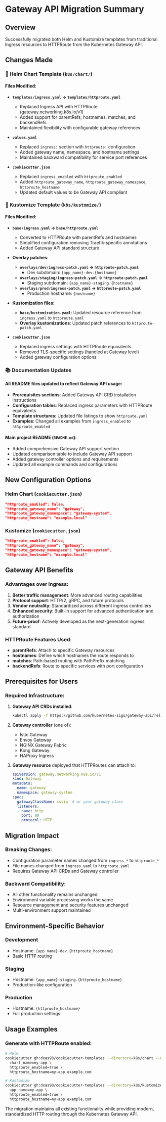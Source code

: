# Gateway API Migration Summary

## Overview

Successfully migrated both Helm and Kustomize templates from traditional Ingress resources to HTTPRoute from the Kubernetes Gateway API.

## Changes Made

### 🎡 Helm Chart Template (`k8s/chart/`)

#### Files Modified:
- **`templates/ingress.yaml` → `templates/httproute.yaml`**
  - Replaced Ingress API with HTTPRoute (gateway.networking.k8s.io/v1)
  - Added support for parentRefs, hostnames, matches, and backendRefs
  - Maintained flexibility with configurable gateway references

- **`values.yaml`**
  - Replaced `ingress:` section with `httproute:` configuration
  - Added gateway name, namespace, and hostname settings
  - Maintained backward compatibility for service port references

- **`cookiecutter.json`**
  - Replaced `ingress_enabled` with `httproute_enabled`
  - Added `httproute_gateway_name`, `httproute_gateway_namespace`, `httproute_hostname`
  - Updated default values to be Gateway API compliant

### 🔧 Kustomize Template (`k8s/kustomize/`)

#### Files Modified:
- **`base/ingress.yaml` → `base/httproute.yaml`**
  - Converted to HTTPRoute with parentRefs and hostnames
  - Simplified configuration removing Traefik-specific annotations
  - Added Gateway API standard structure

- **Overlay patches**:
  - **`overlays/dev/ingress-patch.yaml` → `httproute-patch.yaml`**
    - Dev subdomain: `{app_name}-dev.{hostname}`
  - **`overlays/staging/ingress-patch.yaml` → `httproute-patch.yaml`**
    - Staging subdomain: `{app_name}-staging.{hostname}`
  - **`overlays/prod/ingress-patch.yaml` → `httproute-patch.yaml`**
    - Production hostname: `{hostname}`

- **Kustomization files**:
  - **`base/kustomization.yaml`**: Updated resource reference from `ingress.yaml` to `httproute.yaml`
  - **Overlay kustomizations**: Updated patch references to `httproute-patch.yaml`

- **`cookiecutter.json`**
  - Replaced ingress settings with HTTPRoute equivalents
  - Removed TLS-specific settings (handled at Gateway level)
  - Added gateway configuration options

### 📚 Documentation Updates

#### All README files updated to reflect Gateway API usage:
- **Prerequisites sections**: Added Gateway API CRD installation instructions
- **Configuration tables**: Replaced ingress parameters with HTTPRoute equivalents
- **Template structures**: Updated file listings to show `httproute.yaml`
- **Examples**: Changed all examples from `ingress_enabled` to `httproute_enabled`

#### Main project README (`README.md`):
- Added comprehensive Gateway API support section
- Updated comparison table to include Gateway API support
- Added gateway controller options and requirements
- Updated all example commands and configurations

## New Configuration Options

### Helm Chart (`cookiecutter.json`)
```json
"httproute_enabled": false,
"httproute_gateway_name": "gateway",
"httproute_gateway_namespace": "gateway-system",
"httproute_hostname": "example.local"
```

### Kustomize (`cookiecutter.json`)
```json
"httproute_enabled": false,
"httproute_gateway_name": "gateway",
"httproute_gateway_namespace": "gateway-system",
"httproute_hostname": "example.local"
```

## Gateway API Benefits

### Advantages over Ingress:
1. **Better traffic management**: More advanced routing capabilities
2. **Protocol support**: HTTP/2, gRPC, and future protocols
3. **Vendor neutrality**: Standardized across different ingress controllers
4. **Enhanced security**: Built-in support for advanced authentication and authorization
5. **Future-proof**: Actively developed as the next-generation ingress standard

### HTTPRoute Features Used:
- **parentRefs**: Attach to specific Gateway resources
- **hostnames**: Define which hostnames the route responds to
- **matches**: Path-based routing with PathPrefix matching
- **backendRefs**: Route to specific services with port configuration

## Prerequisites for Users

### Required Infrastructure:
1. **Gateway API CRDs installed**:
   ```bash
   kubectl apply -f https://github.com/kubernetes-sigs/gateway-api/releases/download/v1.4.0/standard-install.yaml
   ```

2. **Gateway controller** (one of):
   - Istio Gateway
   - Envoy Gateway
   - NGINX Gateway Fabric
   - Kong Gateway
   - HAProxy Ingress

3. **Gateway resource** deployed that HTTPRoutes can attach to:
   ```yaml
   apiVersion: gateway.networking.k8s.io/v1
   kind: Gateway
   metadata:
     name: gateway
     namespace: gateway-system
   spec:
     gatewayClassName: istio  # or your gateway class
     listeners:
     - name: http
       port: 80
       protocol: HTTP
   ```

## Migration Impact

### Breaking Changes:
- Configuration parameter names changed from `ingress_*` to `httproute_*`
- File names changed from `ingress.yaml` to `httproute.yaml`
- Requires Gateway API CRDs and Gateway controller

### Backward Compatibility:
- All other functionality remains unchanged
- Environment variable processing works the same
- Resource management and security features unchanged
- Multi-environment support maintained

## Environment-Specific Behavior

### Development
- Hostname: `{app_name}-dev.{httproute_hostname}`
- Basic HTTP routing

### Staging
- Hostname: `{app_name}-staging.{httproute_hostname}`
- Production-like configuration

### Production
- Hostname: `{httproute_hostname}`
- Full production settings

## Usage Examples

### Generate with HTTPRoute enabled:
```bash
# Helm
cookiecutter gh:dxas90/cookiecutter-templates --directory=k8s/chart --no-input \
  chart_name=my-app \
  httproute_enabled=true \
  httproute_hostname=my-app.example.com

# Kustomize
cookiecutter gh:dxas90/cookiecutter-templates --directory=k8s/kustomize --no-input \
  app_name=my-app \
  httproute_enabled=true \
  httproute_hostname=my-app.example.com
```

The migration maintains all existing functionality while providing modern, standardized HTTP routing through the Kubernetes Gateway API.
